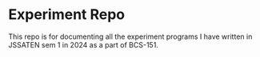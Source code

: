 # Experiment Repo
This repo is for documenting all the experiment programs I have written in JSSATEN sem 1 in 2024 as a part of BCS-151.